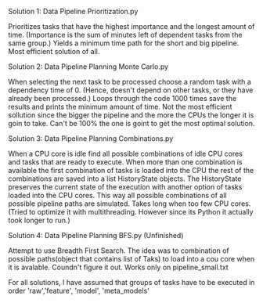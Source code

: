 Solution 1: Data Pipeline Prioritization.py

Prioritizes tasks that have the highest importance and the longest amount of time. (Importance is the sum of minutes left of dependent tasks from the same group.) 
Yields a minimum time path for the short and big pipeline.
Most efficient solution of all.

Solution 2: Data Pipeline Planning Monte Carlo.py

When selecting the next task to be processed choose a random task with a dependency time of 0. (Hence, doesn't depend on other tasks, or they have already been processed.)
Loops through the code 1000 times save the results and prints the minimum amount of time.
Not the most efficient sollution since the bigger the pipeline and the more the CPUs the longer it is goin to take.
Can't be 100% the one is goint to get the most optimal solution.

Solution 3: Data Pipeline Planning Combinations.py

When a CPU core is idle find all possible combinations of idle CPU cores and tasks that are ready to execute. 
When more than one combination is available the first combination of tasks is loaded into the CPU the rest of the combinations are saved into a list HistoryState objects.
The HistoryState preserves the current state of the execution with another option of tasks loaded into the CPU cores.
This way all possible combinations of all possible pipeline paths are simulated.
Takes long when too few CPU cores.
(Tried to optimize it with multithreading. However since its Python it actually took longer to run.)

Solution 4: Data Pipeline Planning BFS.py (Unfinished)

Attempt to use Breadth First Search.
The idea was to combination of possible paths(object that contains list of Taks) to load into a cou core when it is avalable.
Coundn't figure it out.
Works only on pipeline_small.txt





For all solutions, I have assumed that groups of tasks have to be executed in order 
'raw','feature', 'model', 'meta_models'

